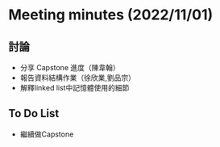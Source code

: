 # Meeting minutes (2022/11/01)

討論
---

- 分享 Capstone 進度（陳韋翰）
- 報告資料結構作業（徐欣業,劉品宗）
- 解釋linked list中記憶體使用的細節


To Do List
---

- 繼續做Capstone
